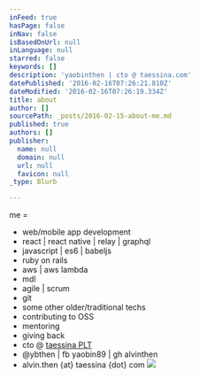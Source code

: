 ```yaml
---
inFeed: true
hasPage: false
inNav: false
isBasedOnUrl: null
inLanguage: null
starred: false
keywords: []
description: 'yaobinthen | cto @ taessina.com'
datePublished: '2016-02-16T07:26:21.810Z'
dateModified: '2016-02-16T07:26:19.334Z'
title: about
author: []
sourcePath: _posts/2016-02-15-about-me.md
published: true
authors: []
publisher:
  name: null
  domain: null
  url: null
  favicon: null
_type: Blurb

---
```

me =

* web/mobile app development
* react | react native | relay | graphql
* javascript | es6 | babeljs
* ruby on rails
* aws | aws lambda
* mdl
* agile | scrum
* git
* some other older/traditional techs
* contributing to OSS
* mentoring
* giving back
* cto @ [taessina PLT][0]
* @ybthen | fb yaobin89 | gh alvinthen
* alvin.then {at} taessina {dot} com
![](https://the-grid-user-content.s3-us-west-2.amazonaws.com/c6a8b1b0-3b51-4e45-8462-f5c6746c9a9c.JPG)

[0]: http://taessina.com/